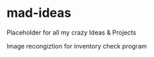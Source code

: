 # mad-ideas
Placeholder for all my crazy Ideas &amp; Projects

Image recongiztion for inventory check program
